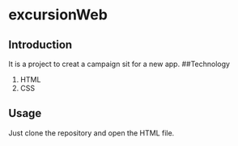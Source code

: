 # excursionWeb

## Introduction
It is a project to creat a campaign sit for a new app.
##Technology

1. HTML
2. CSS

## Usage
Just clone the repository and open the HTML file.